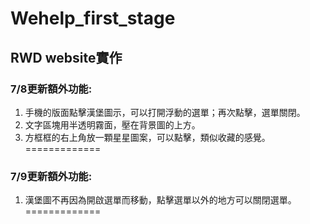 # Wehelp_first_stage
## RWD website實作
### 7/8更新額外功能:  
1. 手機的版面點擊漢堡圖示，可以打開浮動的選單；再次點擊，選單關閉。  
2. 文字區塊用半透明霧面，壓在背景圖的上方。  
3. 方框框的右上角放一顆星星圖案，可以點擊，類似收藏的感覺。  
=============
### 7/9更新額外功能:  
1. 漢堡圖不再因為開啟選單而移動，點擊選單以外的地方可以關閉選單。  
=============
